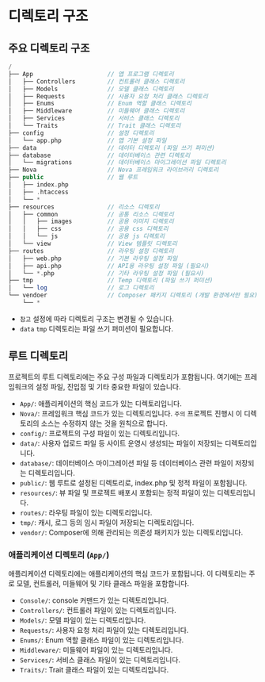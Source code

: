 # 디렉토리 구조

## 주요 디렉토리 구조

```php
/
├── App                     // 앱 프로그램 디렉토리
│   ├── Controllers         // 컨트롤러 클래스 디렉토리
│   ├── Models              // 모델 클래스 디렉토리
│   ├── Requests            // 사용자 요청 처리 클래스 디렉토리
│   ├── Enums               // Enum 역할 클래스 디렉토리
│   ├── Middleware          // 미들웨어 클래스 디렉토리
│   ├── Services            // 서비스 클래스 디렉토리
│   └── Traits              // Trait 클래스 디렉토리
├── config                  // 설정 디렉토리
│   └── app.php             // 앱 기본 설정 파일
├── data                    // 데이터 디렉토리 (파일 쓰기 퍼미션)
├── database                // 데이터베이스 관련 디렉토리
│   └── migrations          // 데이터베이스 마이그레이션 파일 디렉토리
├── Nova                    // Nova 프레임워크 라이브러리 디렉토리
├── public                  // 웹 루트
│   ├── index.php
│   ├── .htaccess
│   └── *
├── resources               // 리소스 디렉토리
│   ├── common              // 공통 리소스 디렉토리
│   │   ├── images          // 공용 이미지 디렉토리
│   │   ├── css             // 공용 css 디렉토리
│   │   └── js              // 공용 js 디렉토리
│   └── view                // View 템플릿 디렉토리
├── routes                  // 라우팅 설정 디렉토리
│   ├── web.php             // 기본 라우팅 설정 파일
│   ├── api.php             // API용 라우팅 설정 파일 (필요시)
│   └── *.php               // 기타 라우팅 설정 파일 (필요시)
├── tmp                     // Temp 디렉토리 (파일 쓰기 퍼미션)
│   └── log                 // 로그 디렉토리
└── vendoer                 // Composer 패키지 디렉토리 (개발 환경에서만 필요)
    └── *
```

- `참고` 설정에 따라 디렉토리 구조는 변경될 수 있습니다.
- `data` `tmp` 디렉토리는 파일 쓰기 퍼미션이 필요합니다.


## 루트 디렉토리

프로젝트의 루트 디렉토리에는 주요 구성 파일과 디렉토리가 포함됩니다. 여기에는 프레임워크의 설정 파일, 진입점 및 기타 중요한 파일이 있습니다.

- `App/`: 애플리케이션의 핵심 코드가 있는 디렉토리입니다.
- `Nova/`: 프레임워크 핵심 코드가 있는 디렉토리입니다. `주의` 프로젝트 진행시 이 디렉토리의 소스는 수정하지 않는 것을 원칙으로 합니다. 
- `config/`: 프로젝트의 구성 파일이 있는 디렉토리입니다.
- `data/`: 사용자 업로드 파일 등 사이트 운영시 생성되는 파일이 저장되는 디렉토리입니다.
- `database/`: 데이터베이스 마이그레이션 파일 등 데이터베이스 관련 파일이 저장되는 디렉토리입니다.
- `public/`: 웹 루트로 설정된 디렉토리로, index.php 및 정적 파일이 포함됩니다.
- `resources/`: 뷰 파일 및 프로젝트 배포시 포함되는 정적 파일이 있는 디렉토리입니다.
- `routes/`: 라우팅 파일이 있는 디렉토리입니다.
- `tmp/`: 캐시, 로그 등의 임시 파일이 저장되는 디렉토리입니다.
- `vendor/`: Composer에 의해 관리되는 의존성 패키지가 있는 디렉토리입니다.

### 애플리케이션 디렉토리 (`App/`)

애플리케이션 디렉토리에는 애플리케이션의 핵심 코드가 포함됩니다. 이 디렉토리는 주로 모델, 컨트롤러, 미들웨어 및 기타 클래스 파일을 포함합니다.

- `Console/`: console 커맨드가 있는 디렉토리입니다.
- `Controllers/`: 컨트롤러 파일이 있는 디렉토리입니다.
- `Models/`: 모델 파일이 있는 디렉토리입니다.
- `Requests/`: 사용자 요청 처리 파일이 있는 디렉토리입니다.
- `Enums/`: Enum 역할 클래스 파일이 있는 디렉토리입니다.
- `Middleware/`: 미들웨어 파일이 있는 디렉토리입니다.
- `Services/`: 서비스 클래스 파일이 있는 디렉토리입니다.
- `Traits/`: Trait 클래스 파일이 있는 디렉토리입니다.
